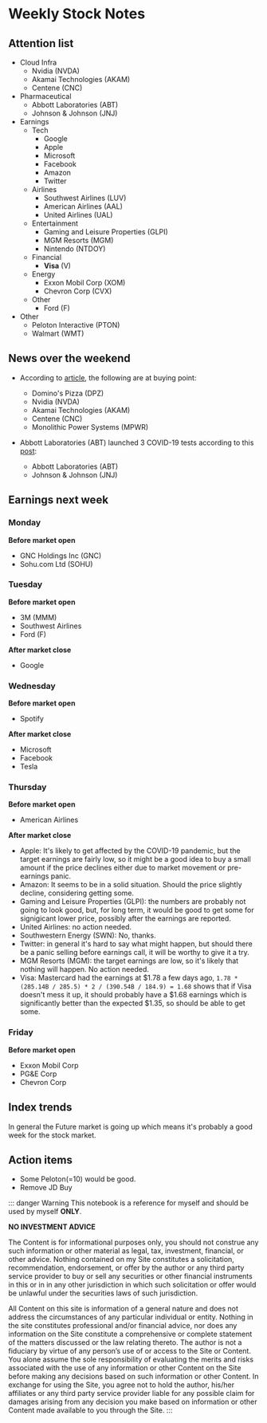 # Weekly Stock Notes

## Attention list

- Cloud Infra
  - Nvidia (NVDA)
  - Akamai Technologies (AKAM)
  - Centene (CNC)
- Pharmaceutical
  - Abbott Laboratories (ABT)
  - Johnson & Johnson (JNJ)
- Earnings
  - Tech
    - Google
    - Apple
    - Microsoft
    - Facebook
    - Amazon
    - Twitter
  - Airlines
    - Southwest Airlines (LUV)
    - American Airlines (AAL)
    - United Airlines (UAL)
  - Entertainment
    - Gaming and Leisure Properties (GLPI)
    - MGM Resorts (MGM)
    - Nintendo (NTDOY)
  - Financial
    - **Visa** (V)
  - Energy
    - Exxon Mobil Corp (XOM)
    - Chevron Corp (CVX)
  - Other
    - Ford (F)
- Other
  - Peloton Interactive (PTON)
  - Walmart (WMT)

## News over the weekend

- According to [article](https://www.investors.com/news/coronavirus-market-rally-nvidia-stock-dominos-stock-near-buy-points/?src=A00220&yptr=yahoo), the following are at buying point:

  - Domino's Pizza (DPZ)
  - Nvidia (NVDA)
  - Akamai Technologies (AKAM)
  - Centene (CNC)
  - Monolithic Power Systems (MPWR)

- Abbott Laboratories (ABT) launched 3 COVID-19 tests according to this [post](https://www.investors.com/news/technology/abt-stock-buy-now/?src=A00220&yptr=yahoo):
  - Abbott Laboratories (ABT)
  - Johnson & Johnson (JNJ)

## Earnings next week

### Monday

**Before market open**

- GNC Holdings Inc (GNC)
- Sohu.com Ltd (SOHU)

### Tuesday

**Before market open**

- 3M (MMM)
- Southwest Airlines
- Ford (F)

**After market close**

- Google

### Wednesday

**Before market open**

- Spotify

**After market close**

- Microsoft
- Facebook
- Tesla

### Thursday

**Before market open**

- American Airlines

**After market close**

- Apple: It's likely to get affected by the COVID-19 pandemic, but the target earnings are fairly low, so it might be a good idea to buy a small amount if the price declines either due to market movement or pre-earnings panic.
- Amazon: It seems to be in a solid situation. Should the price slightly decline, considering getting some.
- Gaming and Leisure Properties (GLPI): the numbers are probably not going to look good, but, for long term, it would be good to get some for signigicant lower price, possibly after the earnings are reported.
- United Airlines: no action needed.
- Southwestern Energy (SWN): No, thanks.
- Twitter: in general it's hard to say what might happen, but should there be a panic selling before earnings call, it will be worthy to give it a try.
- MGM Resorts (MGM): the target earnings are low, so it's likely that nothing will happen. No action needed.
- Visa: Mastercard had the earnings at $1.78 a few days ago, `1.78 * (285.14B / 285.5) * 2 / (390.54B / 184.9) = 1.68` shows that if Visa doesn't mess it up, it should probably have a $1.68 earnings which is significantly better than the expected $1.35, so should be able to get some.

### Friday

**Before market open**

- Exxon Mobil Corp
- PG&E Corp
- Chevron Corp

## Index trends

In general the Future market is going up which means it's probably a good week for the stock market.

## Action items

- Some Peloton(=10) would be good.
- Remove JD Buy

::: danger Warning
This notebook is a reference for myself and should be used by myself **ONLY**.

**NO INVESTMENT ADVICE**

The Content is for informational purposes only, you should not construe any such information or other material as legal, tax, investment, financial, or other advice. Nothing contained on my Site constitutes a solicitation, recommendation, endorsement, or offer by the author or any third party service provider to buy or sell any securities or other financial instruments in this or in in any other jurisdiction in which such solicitation or offer would be unlawful under the securities laws of such jurisdiction.

All Content on this site is information of a general nature and does not address the circumstances of any particular individual or entity. Nothing in the site constitutes professional and/or financial advice, nor does any information on the Site constitute a comprehensive or complete statement of the matters discussed or the law relating thereto. The author is not a fiduciary by virtue of any person’s use of or access to the Site or Content. You alone assume the sole responsibility of evaluating the merits and risks associated with the use of any information or other Content on the Site before making any decisions based on such information or other Content. In exchange for using the Site, you agree not to hold the author, his/her affiliates or any third party service provider liable for any possible claim for damages arising from any decision you make based on information or other Content made available to you through the Site.
:::

<Disqus/>
